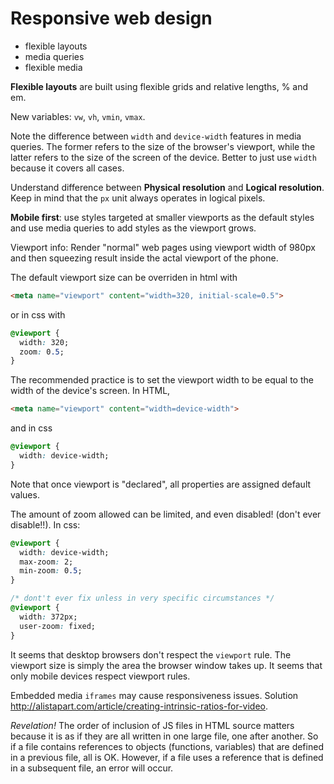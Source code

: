# Responsive web design

+ flexible layouts
+ media queries
+ flexible media

**Flexible layouts** are built using flexible grids and relative lengths, % and em.

New variables: `vw`, `vh`, `vmin`, `vmax`.

Note the difference between `width` and `device-width` features in media queries. The former refers to the size of the browser's viewport, while the latter refers to the size of the screen of the device. Better to just use `width` because it covers all cases.

Understand difference between **Physical resolution** and **Logical resolution**. Keep in mind that the `px` unit always operates in logical pixels.

**Mobile first**: use styles targeted at smaller viewports as the default styles and use media queries to add styles as the viewport grows.

Viewport info: Render "normal" web pages using viewport width of 980px and then squeezing result inside the actal viewport of the phone.

The default viewport size can be overriden in html with

```html
<meta name="viewport" content="width=320, initial-scale=0.5">
```

or in css with

```css
@viewport {
  width: 320;
  zoom: 0.5;
}
```

The recommended practice is to set the viewport width to be equal to the width of the device's screen. In HTML,

```html
<meta name="viewport" content="width=device-width">
```

and in css

```css
@viewport {
  width: device-width;
}
```

Note that once viewport is "declared", all properties are assigned default values.

The amount of zoom allowed can be limited, and even disabled! (don't ever disable!!). In css:

```css
@viewport {
  width: device-width;
  max-zoom: 2;
  min-zoom: 0.5;
}

/* dont't ever fix unless in very specific circumstances */
@viewport {
  width: 372px;
  user-zoom: fixed;
}
```

It seems that desktop browsers don't respect the `viewport` rule. The viewport size is simply the area the browser window takes up. It seems that only mobile devices respect viewport rules.

Embedded media `iframes` may cause responsiveness issues. Solution http://alistapart.com/article/creating-intrinsic-ratios-for-video.

*Revelation!* The order of inclusion of JS files in HTML source matters because it is as if they are all written in one large file, one after another. So if a file contains references to objects (functions, variables) that are defined in a previous file, all is OK. However, if a file uses a reference that is defined in a subsequent file, an error will occur.
